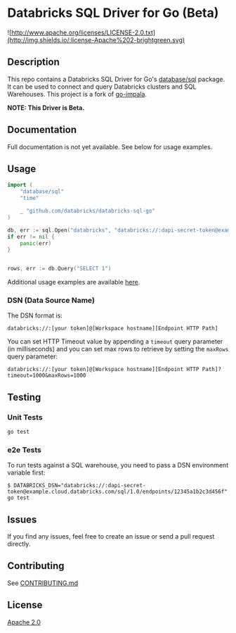 # Databricks SQL Driver for Go (Beta)


![http://www.apache.org/licenses/LICENSE-2.0.txt](http://img.shields.io/:license-Apache%202-brightgreen.svg)

## Description

This repo contains a Databricks SQL Driver for Go's [database/sql](https://golang.org/pkg/database/sql) package. It can be used to connect and query Databricks clusters and SQL Warehouses. This project is a fork of [go-impala](https://github.com/bippio/go-impala).

**NOTE: This Driver is Beta.**

## Documentation

Full documentation is not yet available. See below for usage examples.

## Usage

```go
import (
	"database/sql"
	"time"

	_ "github.com/databricks/databricks-sql-go"
)

db, err := sql.Open("databricks", "databricks://:dapi-secret-token@example.cloud.databricks.com/sql/1.0/endpoints/12345a1b2c3d456f")
if err != nil {
	panic(err)
}


rows, err := db.Query("SELECT 1")
```

Additional usage examples are available [here](https://github.com/databricks/databricks-sql-go/tree/main/examples).

### DSN (Data Source Name)

The DSN format is:

```
databricks://:[your token]@[Workspace hostname][Endpoint HTTP Path]
```

You can set HTTP Timeout value by appending a `timeout` query parameter (in milliseconds) and you can set max rows to retrieve by setting the `maxRows` query parameter:

```
databricks://:[your token]@[Workspace hostname][Endpoint HTTP Path]?timeout=1000&maxRows=1000
```

## Testing

### Unit Tests

```bash
go test
```

### e2e Tests

To run tests against a SQL warehouse, you need to pass a DSN environment variable first:

```
$ DATABRICKS_DSN="databricks://:dapi-secret-token@example.cloud.databricks.com/sql/1.0/endpoints/12345a1b2c3d456f" go test
```

## Issues

If you find any issues, feel free to create an issue or send a pull request directly.

## Contributing

See [CONTRIBUTING.md](CONTRIBUTING.md)

## License

[Apache 2.0](https://github.com/databricks/databricks-sql-nodejs/blob/master/LICENSE)

